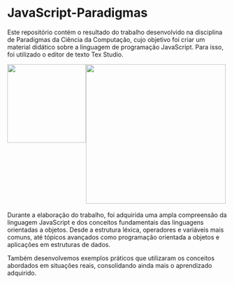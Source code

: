 # JavaScript-Paradigmas
Este repositório contém o resultado do trabalho desenvolvido na disciplina de Paradigmas da Ciência da Computação, cujo objetivo foi criar um material didático sobre a linguagem de programação JavaScript. Para isso, foi utilizado o editor de texto Tex Studio.
<div style="display: flex;">
  <img src="https://user-images.githubusercontent.com/63823651/230954106-e82e5991-fd55-45d3-9f58-c0e1eadd1262.png" width="180px"/>
  <img src="https://user-images.githubusercontent.com/63823651/230953607-d0c9ede3-9588-4011-b2ea-9b45e3da09bb.png" width="320px"/>
</div>
<br>
Durante a elaboração do trabalho, foi adquirida uma ampla compreensão da linguagem JavaScript e dos conceitos fundamentais das linguagens orientadas a objetos. Desde a estrutura léxica, operadores e variáveis mais comuns, até tópicos avançados como programação orientada a objetos e aplicações em estruturas de dados.

Também desenvolvemos exemplos práticos que utilizaram os conceitos abordados em situações reais, consolidando ainda mais o aprendizado adquirido.
